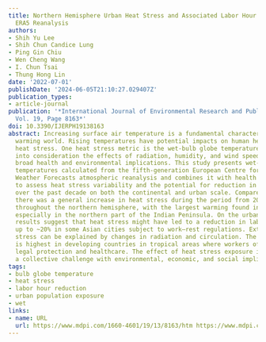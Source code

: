 ```yaml
---
title: Northern Hemisphere Urban Heat Stress and Associated Labor Hour Hazard from
  ERA5 Reanalysis
authors:
- Shih Yu Lee
- Shih Chun Candice Lung
- Ping Gin Chiu
- Wen Cheng Wang
- I. Chun Tsai
- Thung Hong Lin
date: '2022-07-01'
publishDate: '2024-06-05T21:10:27.029407Z'
publication_types:
- article-journal
publication: '*International Journal of Environmental Research and Public Health 2022,
  Vol. 19, Page 8163*'
doi: 10.3390/IJERPH19138163
abstract: Increasing surface air temperature is a fundamental characteristic of a
  warming world. Rising temperatures have potential impacts on human health through
  heat stress. One heat stress metric is the wet-bulb globe temperature, which takes
  into consideration the effects of radiation, humidity, and wind speed. It also has
  broad health and environmental implications. This study presents wet-bulb globe
  temperatures calculated from the fifth-generation European Centre for Medium-Range
  Weather Forecasts atmospheric reanalysis and combines it with health guidelines
  to assess heat stress variability and the potential for reduction in labor hours
  over the past decade on both the continental and urban scale. Compared to 2010–2014,
  there was a general increase in heat stress during the period from 2015 to 2019
  throughout the northern hemisphere, with the largest warming found in tropical regions,
  especially in the northern part of the Indian Peninsula. On the urban scale, our
  results suggest that heat stress might have led to a reduction in labor hours by
  up to ~20% in some Asian cities subject to work–rest regulations. Extremes in heat
  stress can be explained by changes in radiation and circulation. The resultant threat
  is highest in developing countries in tropical areas where workers often have limited
  legal protection and healthcare. The effect of heat stress exposure is therefore
  a collective challenge with environmental, economic, and social implications.
tags:
- bulb globe temperature
- heat stress
- labor hour reduction
- urban population exposure
- wet
links:
- name: URL
  url: https://www.mdpi.com/1660-4601/19/13/8163/htm https://www.mdpi.com/1660-4601/19/13/8163
---
```

